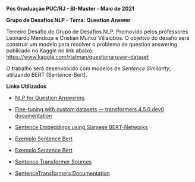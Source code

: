 **Pós Graduação PUC/RJ - BI-Master - Maio de 2021**

**Grupo de Desafios NLP - Tema: Question Answer**

Terceiro Desafio do Grupo de Desafios NLP. Promovido pelos professores Leonardo Mendoza e Cristian Muñoz Villalobos. O objetivo do desafio será construir um modelo para resolver o problema de question answering publicado no Kaggle no link abaixo: https://www.kaggle.com/rtatman/questionanswer-dataset

O trabalho será desenvolvido com modelos de *Sentence Similarity*, utilizando BERT (Sentence-Bert).



**Links Utilizados**

- [NLP for Question Answering](https://qa.fastforwardlabs.com/)

- [Fine-tuning with custom datasets — transformers 4.5.0.dev0 documentation](https://huggingface.co/transformers/custom_datasets.html#question-answering-with-squad-2-0)

- [Sentence Embeddings using Siamese BERT-Networks](https://arxiv.org/pdf/1908.10084.pdf)

- [Exemplo Sentence Bert](https://colab.research.google.com/github/joeddav/blog/blob/master/_notebooks/2020-05-29-ZSL.ipynb#scrollTo=SM-4kizTBy9j)

- [Exemplo Sentence Bert](https://colab.research.google.com/github/joeddav/blog/blob/master/_notebooks/2020-05-29-ZSL.ipynb#scrollTo=SM-4kizTBy9j)

- [Sentence Transformer Sources](https://github.com/UKPLab/sentence-transformers)

- [SentenceTransformers Documentation](https://www.sbert.net/index.html)

  
  
  
  
  

